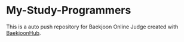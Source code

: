# My-Study-Programmers
This is a auto push repository for Baekjoon Online Judge created with [BaekjoonHub](https://github.com/BaekjoonHub/BaekjoonHub).
